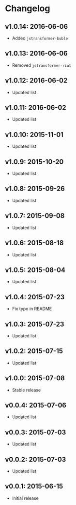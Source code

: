 # Changelog

## v1.0.14: 2016-06-06

- Added `jstransformer-buble`

## v1.0.13: 2016-06-06

- Removed `jstransformer-riot`

## v1.0.12: 2016-06-02

- Updated list

## v1.0.11: 2016-06-02

- Updated list

## v1.0.10: 2015-11-01

- Updated list

## v1.0.9: 2015-10-20

- Updated list

## v1.0.8: 2015-09-26

- Updated list

## v1.0.7: 2015-09-08

- Updated list

## v1.0.6: 2015-08-18

- Updated list

## v1.0.5: 2015-08-04

- Updated list

## v1.0.4: 2015-07-23

- Fix typo in README

## v1.0.3: 2015-07-23

- Updated list

## v1.0.2: 2015-07-15

- Updated list

## v1.0.0: 2015-07-08

- Stable release

## v0.0.4: 2015-07-06

- Updated list

## v0.0.3: 2015-07-03

- Updated list

## v0.0.2: 2015-07-03

- Updated list

## v0.0.1: 2015-06-15

- Initial release
